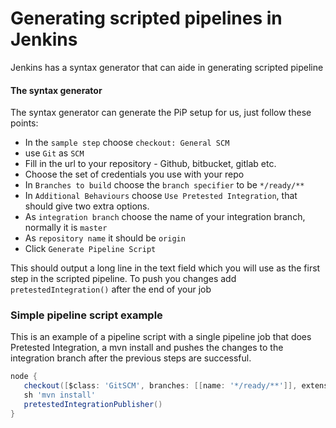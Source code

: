 # Generating scripted pipelines in Jenkins
Jenkins has a syntax generator that can aide in generating scripted pipeline

#### The syntax generator
The syntax generator can generate the PiP setup for us, just follow these points:
- In the `sample step` choose `checkout: General SCM`
- use `Git` as `SCM`
- Fill in the url to your repository - Github, bitbucket, gitlab etc.
- Choose the set of credentials you use with your repo
- In `Branches to build` choose the `branch specifier` to be `*/ready/**`
- In `Additional Behaviours` choose `Use Pretested Integration`, that should give two extra options.
- As `integration branch` choose the name of your integration branch, normally it is `master`
- As `repository name` it should be `origin`
- Click `Generate Pipeline Script`

This should output a long line in the text field which you will use as the first step in the scripted pipeline. To push you changes add `pretestedIntegration()` after  the end of your job


### Simple pipeline script example
This is an example of a pipeline script with a single pipeline job that does Pretested Integration, a mvn install and pushes the changes to the integration branch after the previous steps are successful.

``` groovy
node {
   checkout([$class: 'GitSCM', branches: [[name: '*/ready/**']], extensions: [pretestedIntegration(pretestedIntegration: squash(), integrationBranch: 'master', repoName: 'origin')], userRemoteConfigs: [[credentialsId: 'GitHub', url: 'https://github.com/Praqma/phlow-test.git']]])
   sh 'mvn install'
   pretestedIntegrationPublisher()
}
```
